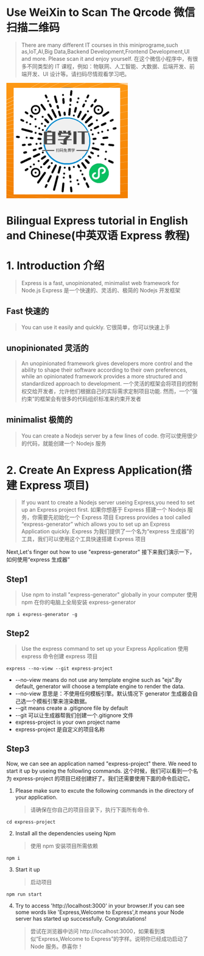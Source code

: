 # Use WeiXin to Scan The Qrcode 微信扫描二维码

> There are many different IT courses in this miniprograme,such as,IoT,AI,Big Data,Backend Development,Frontend Development,UI and more. Please scan it and enjoy yourself.
> 在这个微信小程序中，有很多不同类型的 IT 课程，例如：物联网、人工智能、大数据、后端开发、前端开发、UI 设计等。请扫码尽情观看学习吧。

![免费IT学习平台](https://github.com/Yooye/express-tutorial-in-chinese-and-english/blob/main/qrcode.png)

# Bilingual Express tutorial in English and Chinese(中英双语 Express 教程)

# 1. Introduction 介绍

> Express is a fast, unopinionated, minimalist web framework for Node.js
> Express 是一个快速的、灵活的、极简的 Nodejs 开发框架

## Fast 快速的

> You can use it easily and quickly.
> 它很简单，你可以快速上手

## unopinionated 灵活的

> An unopinionated framework gives developers more control and the ability to shape their software according to their own preferences, while an opinionated framework provides a more structured and standardized approach to development.
> 一个灵活的框架会将项目的控制权交给开发者，允许他们根据自己的实际需求定制项目功能.
> 然而，一个“强约束”的框架会有很多的代码组织标准来约束开发者

## minimalist 极简的

> You can create a Nodejs server by a few lines of code.
> 你可以使用很少的代码，就能创建一个 Nodejs 服务

# 2. Create An Express Application(搭建 Express 项目)

> If you want to create a Nodejs server useing Express,you need to set up an Express project first.
> 如果你想基于 Express 搭建一个 Nodejs 服务，你需要先初始化一个 Express 项目
> Express provides a tool called “express-generator” which allows you to set up an Express Application quickly.
> Express 为我们提供了一个名为“express 生成器”的工具，我们可以使用这个工具快速搭建 Express 项目

Next,Let's finger out how to use "express-generator"
接下来我们演示一下，如何使用“express 生成器”

## Step1

> Use npm to install "express-generator" globally in your computer
> 使用 npm 在你的电脑上全局安装 express-generator

```
npm i express-generator -g
```

## Step2

> Use the express command to set up your Express Application
> 使用 express 命令创建 express 项目

```
express --no-view --git express-project
```

- --no-view means do not use any template engine such as "ejs".By default, generator will choose a template engine to render the data.
- --no-view 意思是：不使用任何模板引擎。默认情况下 generator 生成器会自己选一个模板引擎来渲染数据。
- --git means create a .gitignore file by default
- --git 可以让生成器帮我们创建一个.gitignore 文件
- express-project is your own project name
- express-project 是自定义的项目名称

## Step3

Now, we can see an application named "express-project" there. We need to start it up by useing the followling commands.
这个时候，我们可以看到一个名为 express-project 的项目已经创建好了。我们还需要使用下面的命令启动它。

1. Please make sure to excute the following commands in the directory of your application.
   > 请确保在你自己的项目目录下，执行下面所有命令.

```
cd express-project
```

2. Install all the dependencies useing Npm
   > 使用 npm 安装项目所需依赖

```
npm i
```

3. Start it up
   > 启动项目

```
npm run start
```

4. Try to access 'http://localhost:3000' in your browser.If you can see some words like 'Express,Welcome to Express',it means your Node server has started up successfully. Congratulations!
   > 尝试在浏览器中访问 http://localhost:3000，如果看到类似“Express,Welcome to Express”的字样。说明你已经成功启动了 Node 服务。恭喜你！
